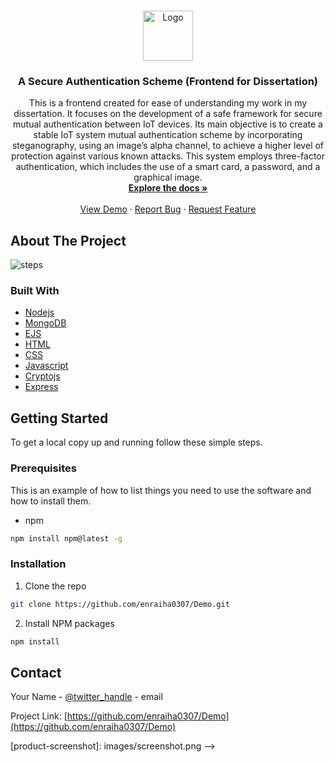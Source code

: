 <!--
*** Thanks for checking out this README Template. If you have a suggestion that would
*** make this better, please fork the repo and create a pull request or simply open
*** an issue with the tag "enhancement".
*** Thanks again! Now go create something AMAZING! :D
***
***
***
*** To avoid retyping too much info. Do a search and replace for the following:
*** github_username, repo_name, twitter_handle, email
-->





<!-- PROJECT SHIELDS -->
<!--
*** I'm using markdown "reference style" links for readability.
*** Reference links are enclosed in brackets [ ] instead of parentheses ( ).
*** See the bottom of this document for the declaration of the reference variables
*** for contributors-url, forks-url, etc. This is an optional, concise syntax you may use.
*** https://www.markdownguide.org/basic-syntax/#reference-style-links
-->




<!-- PROJECT LOGO -->
<br />
<p align="center">
  <a href="https://github.com/enraiha0307/Demo">
    <img src="images/logo.png" alt="Logo" width="80" height="80">
  </a>
  
  <h3 align="center">A Secure Authentication Scheme (Frontend for Dissertation)</h3>

  <p align="center"> 
     This is a frontend created for ease of understanding my work in my dissertation. It focuses on the development of a safe framework for secure mutual authentication between IoT devices. Its main objective is to create a stable IoT system mutual authentication scheme by incorporating steganography, using an image’s alpha channel, to achieve a higher level of protection against various known attacks.  This system employs three-­factor authentication, which includes the use of a smart card, a password, and a graphical image. 
    <br />
    <a href="https://github.com/enraiha0307/Demo"><strong>Explore the docs »</strong></a>
    <br />
    <br />
    <a href="https://github.com/enraiha0307/Demo">View Demo</a>
    ·
    <a href="https://github.com/enraiha0307/Demo/issues">Report Bug</a>
    ·
    <a href="https://github.com/enraiha0307/Demo/issues">Request Feature</a>
  </p>
</p>





<!-- ABOUT THE PROJECT -->
## About The Project


![steps](https://user-images.githubusercontent.com/26249973/123198685-2cccc900-d4cb-11eb-965c-1f36e447977d.png)




### Built With

* [Nodejs]()
* [MongoDB]()
* [EJS]()
* [HTML]()
* [CSS]()
* [Javascript]()
* [Cryptojs]()
* [Express]()



<!-- GETTING STARTED -->
## Getting Started

To get a local copy up and running follow these simple steps.

### Prerequisites

This is an example of how to list things you need to use the software and how to install them.
* npm
```sh
npm install npm@latest -g
```

### Installation

1. Clone the repo
```sh
git clone https://github.com/enraiha0307/Demo.git
```
2. Install NPM packages
```sh
npm install
```







<!-- CONTACT -->
## Contact

Your Name - [@twitter_handle](https://twitter.com/AkankshGahalot) - email

Project Link: [https://github.com/enraiha0307/Demo](https://github.com/enraiha0307/Demo)








<!-- 
<!-- MARKDOWN LINKS & IMAGES -->
<!-- https://www.markdownguide.org/basic-syntax/#reference-style-links -->
[contributors-shield]: https://img.shields.io/github/contributors/github_username/repo.svg?style=flat-square
[contributors-url]: https://github.com/github_username/repo/graphs/contributors
[forks-shield]: https://img.shields.io/github/forks/github_username/repo.svg?style=flat-square
[forks-url]: https://github.com/github_username/repo/network/members
[stars-shield]: https://img.shields.io/github/stars/github_username/repo.svg?style=flat-square
[stars-url]: https://github.com/github_username/repo/stargazers
[issues-shield]: https://img.shields.io/github/issues/github_username/repo.svg?style=flat-square
[issues-url]: https://github.com/github_username/repo/issues
[license-shield]: https://img.shields.io/github/license/github_username/repo.svg?style=flat-square
[license-url]: https://github.com/github_username/repo/blob/master/LICENSE.txt
[linkedin-shield]: https://img.shields.io/badge/-LinkedIn-black.svg?style=flat-square&logo=linkedin&colorB=555
[linkedin-url]: https://linkedin.com/in/github_username
[product-screenshot]: images/screenshot.png -->
